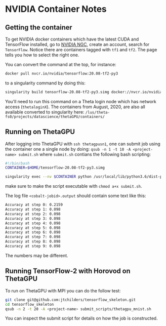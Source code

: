 # NVIDIA Container Notes

## Getting the container

To get NVIDIA docker containers which have the latest CUDA and TensorFlow installed, go to [NVIDIA NGC](https://ngc.nvidia.com), create an account, search for `TensorFlow`. Notice there are containers tagged with `tf1` and `tf2`. The page tells you how to select the right one.

You can convert the command at the top, for instance:
```bash
docker pull nvcr.io/nvidia/tensorflow:20.08-tf2-py3
```
to a singularity command by doing this:

```bash
singularity build tensorflow-20.08-tf2-py3.simg docker://nvcr.io/nvidia/tensorflow:20.08-tf2-py3
```

You'll need to run this command on a Theta login node which has network access (`thetaloginX`).  The containers from August, 2020, are also all available converted to singularity here: `/lus/theta-fs0/projects/datascience/thetaGPU/containers/`

## Running on ThetaGPU

After logging into ThetaGPU with `ssh thetagpusn1`, one can submit job using the container one a single node by doing:
`qsub -n 1 -t 10 -A <project-name> submit.sh`
where `submit.sh` contians the following bash scripting:
```bash
#!/bin/bash
CONTAINER=$HOME/tensorflow-20.08-tf2-py3.simg

singularity exec --nv $CONTAINER python /usr/local/lib/python3.6/dist-packages/tensorflow/python/debug/examples/debug_mnist.py
```
make sure to make the script executable with `chmod a+x submit.sh`.

The log file `<cobalt-jobid>.output` should contain some text like this:
```bash
Accuracy at step 0: 0.2159
Accuracy at step 1: 0.098
Accuracy at step 2: 0.098
Accuracy at step 3: 0.098
Accuracy at step 4: 0.098
Accuracy at step 5: 0.098
Accuracy at step 6: 0.098
Accuracy at step 7: 0.098
Accuracy at step 8: 0.098
Accuracy at step 9: 0.098
```

The numbers may be different.

## Running TensorFlow-2 with Horovod on ThetaGPU

To run on ThetaGPU with MPI you can do the follow test:

```bash
git clone git@github.com:jtchilders/tensorflow_skeleton.git
cd tensorflow_skeleton
qsub -n 2 -t 20 -A <project-name> submit_scripts/thetagpu_mnist.sh
```

You can inspect the submit script for details on how the job is constructed.


